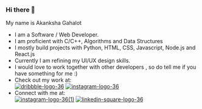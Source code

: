 ### Hi there 👋

<!--
**enraiha0307/enraiha0307** is a ✨ _special_ ✨ repository because its `README.md` (this file) appears on your GitHub profile.

Here are some ideas to get you started:

- 🔭 I’m currently working on ...
- 🌱 I’m currently learning ...
- 👯 I’m looking to collaborate on ...
- 🤔 I’m looking for help with ...
- 💬 Ask me about ...
- 📫 How to reach me: ...
- 😄 Pronouns: ...
- ⚡ Fun fact:
-->





My name is Akanksha Gahalot
- I am a Software / Web Developer.<br> 
- I am proficient with C/C++, Algorithms and Data Structures<br>
- I mostly build projects with Python, HTML, CSS, Javascript, Node.js and React.js<br>
- Currently I am refining my UI/UX design skills.<br>
- I would love to work together with other developers , so do tell me if you have something for me :)<br>
- Check out my work at:<br>
[![dribbble-logo-36](https://user-images.githubusercontent.com/26249973/89770371-4caa0700-db1c-11ea-8f67-0f6052d25899.png)][2]
[![instagram-logo-36](https://user-images.githubusercontent.com/26249973/109424119-550a5680-7a08-11eb-8525-9588742b275c.png)][3] <br>
- Connect with me at:<br>
[![instagram-logo-36(1)](https://user-images.githubusercontent.com/26249973/109424326-35bff900-7a09-11eb-90ff-a2477047d0a9.png)][4]
[![linkedin-square-logo-36](https://user-images.githubusercontent.com/26249973/109424226-d4982580-7a08-11eb-8f8f-36580e5d9720.png)][1]



[1]:!(https://www.linkedin.com/in/akanksha-gahalot-0307/)
[2]:https://dribbble.com/Akku_0307
[3]:https://www.instagram.com/e_n_r_a_i_h_a/
[4]:https://www.instagram.com/akku_0307/
